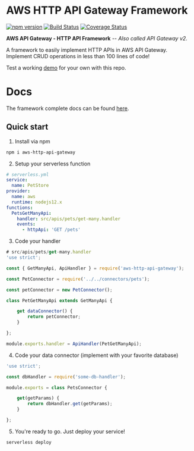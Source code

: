 # AWS HTTP API Gateway Framework

[![npm version](https://badgen.net/npm/v/aws-http-api-gateway)](https://www.npmjs.com/package/aws-http-api-gateway)
[![Build Status](https://travis-ci.org/jormaechea/aws-http-api-gateway.svg?branch=master)](https://travis-ci.org/jormaechea/aws-http-api-gateway)
[![Coverage Status](https://coveralls.io/repos/github/jormaechea/aws-http-api-gateway/badge.svg?branch=master)](https://coveralls.io/github/jormaechea/aws-http-api-gateway?branch=master)

**AWS API Gateway - HTTP API Framework** -- _Also called API Gateway v2_.

A framework to easily implement HTTP APIs in AWS API Gateway. Implement CRUD operations in less than 100 lines of code!

Test a working [demo](https://github.com/jormaechea/aws-http-api-gateway-demo) for your own with this repo.

# Docs

The framework complete docs can be found [here](docs/README.md).

## Quick start

1. Install via npm

```bash
npm i aws-http-api-gateway
```

2. Setup your serverless function

```yml
# serverless.yml
service:
  name: PetStore
provider:
  name: aws
  runtime: nodejs12.x
functions:
  PetsGetManyApi:
    handler: src/apis/pets/get-many.handler
    events:
      - httpApi: 'GET /pets'
```

3. Code your handler

```js
# src/apis/pets/get-many.handler
'use strict';

const { GetManyApi, ApiHandler } = require('aws-http-api-gateway');

const PetConnector = require('../../connectors/pets');

const petConnector = new PetConnector();

class PetGetManyApi extends GetManyApi {

	get dataConnector() {
		return petConnector;
	}

};

module.exports.handler = ApiHandler(PetGetManyApi);

```

4. Code your data connector (implement with your favorite database)

```js
'use strict';

const dbHandler = require('some-db-handler');

module.exports = class PetsConnector {

	get(getParams) {
		return dbHandler.get(getParams);
	}

};
```

5. You're ready to go. Just deploy your service!

```bash
serverless deploy
```

